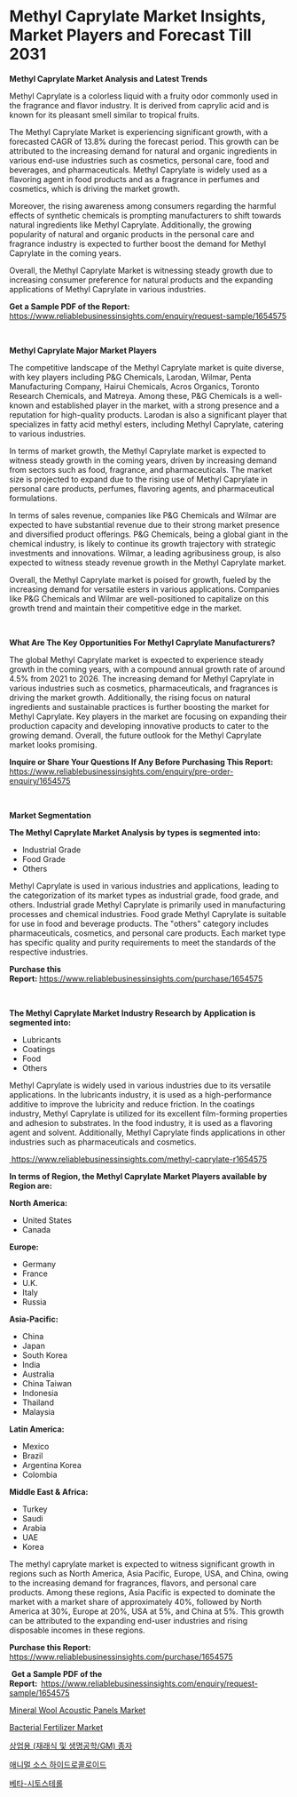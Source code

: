 <p><h1>Methyl Caprylate Market Insights, Market Players and Forecast Till 2031</h1></p><p><strong>Methyl Caprylate Market Analysis and Latest Trends</strong></p>
<p><p>Methyl Caprylate is a colorless liquid with a fruity odor commonly used in the fragrance and flavor industry. It is derived from caprylic acid and is known for its pleasant smell similar to tropical fruits.</p><p>The Methyl Caprylate Market is experiencing significant growth, with a forecasted CAGR of 13.8% during the forecast period. This growth can be attributed to the increasing demand for natural and organic ingredients in various end-use industries such as cosmetics, personal care, food and beverages, and pharmaceuticals. Methyl Caprylate is widely used as a flavoring agent in food products and as a fragrance in perfumes and cosmetics, which is driving the market growth.</p><p>Moreover, the rising awareness among consumers regarding the harmful effects of synthetic chemicals is prompting manufacturers to shift towards natural ingredients like Methyl Caprylate. Additionally, the growing popularity of natural and organic products in the personal care and fragrance industry is expected to further boost the demand for Methyl Caprylate in the coming years.</p><p>Overall, the Methyl Caprylate Market is witnessing steady growth due to increasing consumer preference for natural products and the expanding applications of Methyl Caprylate in various industries.</p></p>
<p><strong>Get a Sample PDF of the Report:&nbsp;</strong> <a href="https://www.reliablebusinessinsights.com/enquiry/request-sample/1654575">https://www.reliablebusinessinsights.com/enquiry/request-sample/1654575</a></p>
<p>&nbsp;</p>
<p><strong>Methyl Caprylate Major Market Players</strong></p>
<p><p>The competitive landscape of the Methyl Caprylate market is quite diverse, with key players including P&G Chemicals, Larodan, Wilmar, Penta Manufacturing Company, Hairui Chemicals, Acros Organics, Toronto Research Chemicals, and Matreya. Among these, P&G Chemicals is a well-known and established player in the market, with a strong presence and a reputation for high-quality products. Larodan is also a significant player that specializes in fatty acid methyl esters, including Methyl Caprylate, catering to various industries. </p><p>In terms of market growth, the Methyl Caprylate market is expected to witness steady growth in the coming years, driven by increasing demand from sectors such as food, fragrance, and pharmaceuticals. The market size is projected to expand due to the rising use of Methyl Caprylate in personal care products, perfumes, flavoring agents, and pharmaceutical formulations.</p><p>In terms of sales revenue, companies like P&G Chemicals and Wilmar are expected to have substantial revenue due to their strong market presence and diversified product offerings. P&G Chemicals, being a global giant in the chemical industry, is likely to continue its growth trajectory with strategic investments and innovations. Wilmar, a leading agribusiness group, is also expected to witness steady revenue growth in the Methyl Caprylate market.</p><p>Overall, the Methyl Caprylate market is poised for growth, fueled by the increasing demand for versatile esters in various applications. Companies like P&G Chemicals and Wilmar are well-positioned to capitalize on this growth trend and maintain their competitive edge in the market.</p></p>
<p>&nbsp;</p>
<p><strong>What Are The Key Opportunities For Methyl Caprylate Manufacturers?</strong></p>
<p><p>The global Methyl Caprylate market is expected to experience steady growth in the coming years, with a compound annual growth rate of around 4.5% from 2021 to 2026. The increasing demand for Methyl Caprylate in various industries such as cosmetics, pharmaceuticals, and fragrances is driving the market growth. Additionally, the rising focus on natural ingredients and sustainable practices is further boosting the market for Methyl Caprylate. Key players in the market are focusing on expanding their production capacity and developing innovative products to cater to the growing demand. Overall, the future outlook for the Methyl Caprylate market looks promising.</p></p>
<p><strong>Inquire or Share Your Questions If Any Before Purchasing This Report:</strong> <a href="https://www.reliablebusinessinsights.com/enquiry/pre-order-enquiry/1654575">https://www.reliablebusinessinsights.com/enquiry/pre-order-enquiry/1654575</a></p>
<p>&nbsp;</p>
<p><strong>Market Segmentation</strong></p>
<p><strong>The Methyl Caprylate Market Analysis by types is segmented into:</strong></p>
<p><ul><li>Industrial Grade</li><li>Food Grade</li><li>Others</li></ul></p>
<p><p>Methyl Caprylate is used in various industries and applications, leading to the categorization of its market types as industrial grade, food grade, and others. Industrial grade Methyl Caprylate is primarily used in manufacturing processes and chemical industries. Food grade Methyl Caprylate is suitable for use in food and beverage products. The "others" category includes pharmaceuticals, cosmetics, and personal care products. Each market type has specific quality and purity requirements to meet the standards of the respective industries.</p></p>
<p><strong>Purchase this Report:&nbsp;</strong><a href="https://www.reliablebusinessinsights.com/purchase/1654575">https://www.reliablebusinessinsights.com/purchase/1654575</a></p>
<p>&nbsp;</p>
<p><strong>The Methyl Caprylate Market Industry Research by Application is segmented into:</strong></p>
<p><ul><li>Lubricants</li><li>Coatings</li><li>Food</li><li>Others</li></ul></p>
<p><p>Methyl Caprylate is widely used in various industries due to its versatile applications. In the lubricants industry, it is used as a high-performance additive to improve the lubricity and reduce friction. In the coatings industry, Methyl Caprylate is utilized for its excellent film-forming properties and adhesion to substrates. In the food industry, it is used as a flavoring agent and solvent. Additionally, Methyl Caprylate finds applications in other industries such as pharmaceuticals and cosmetics.</p></p>
<p><a href="https://www.reliablebusinessinsights.com/methyl-caprylate-r1654575">&nbsp;https://www.reliablebusinessinsights.com/methyl-caprylate-r1654575</a></p>
<p><strong>In terms of Region, the Methyl Caprylate Market Players available by Region are:</strong></p>
<p>
    <p> <strong> North America: </strong>
        <ul>
            <li>United States</li>
            <li>Canada</li>
        </ul>
        </p> 
    <p> <strong> Europe: </strong>
        <ul>
            <li>Germany</li>
            <li>France</li>
            <li>U.K.</li>
            <li>Italy</li>
            <li>Russia</li>
        </ul>
        </p> 
    <p> <strong> Asia-Pacific: </strong>
        <ul>
            <li>China</li>
            <li>Japan</li>
            <li>South Korea</li>
            <li>India</li>
            <li>Australia</li>
            <li>China Taiwan</li>
            <li>Indonesia</li>
            <li>Thailand</li>
            <li>Malaysia</li>
        </ul>
        </p> 
    <p> <strong> Latin America: </strong>
        <ul>
            <li>Mexico</li>
            <li>Brazil</li>
            <li>Argentina Korea</li>
            <li>Colombia</li>
        </ul>
        </p> 
    <p> <strong> Middle East & Africa: </strong>
        <ul>
            <li>Turkey</li>
            <li>Saudi</li>
            <li>Arabia</li>
            <li>UAE</li>
            <li>Korea</li>
        </ul>
    </p>
    </p>
<p><p>The methyl caprylate market is expected to witness significant growth in regions such as North America, Asia Pacific, Europe, USA, and China, owing to the increasing demand for fragrances, flavors, and personal care products. Among these regions, Asia Pacific is expected to dominate the market with a market share of approximately 40%, followed by North America at 30%, Europe at 20%, USA at 5%, and China at 5%. This growth can be attributed to the expanding end-user industries and rising disposable incomes in these regions.</p></p>
<p><strong>Purchase this Report: </strong><a href="https://www.reliablebusinessinsights.com/purchase/1654575">https://www.reliablebusinessinsights.com/purchase/1654575</a></p>
<p>&nbsp;<strong>Get a Sample PDF of the Report:&nbsp;&nbsp;</strong><a href="https://www.reliablebusinessinsights.com/enquiry/request-sample/1654575">https://www.reliablebusinessinsights.com/enquiry/request-sample/1654575</a></p>
<p><strong></strong></p>
<p><p><a href="https://github.com/dmmanir420/Market-Research-Report-List-1/blob/main/mineral-wool-acoustic-panels-market.md">Mineral Wool Acoustic Panels Market</a></p><p><a href="https://github.com/pennyaldbrittonh658/Market-Research-Report-List-1/blob/main/bacterial-fertilizer-market.md">Bacterial Fertilizer Market</a></p><p><a href="https://github.com/Jackieshlerin98056/Market-Research-Report-List-1/blob/main/4567708140738.md">상업용 (재래식 및 생명공학/GM) 종자</a></p><p><a href="https://medium.com/@munchkin678568/%EC%84%B8%EA%B3%84%EC%A0%81-%EB%8F%99%EB%AC%BC-%EC%9B%90%EB%A3%8C-%EC%88%98%EC%A7%80-%EC%88%98%EC%86%8C%EC%BD%9C%EB%A1%9C%EC%9D%B4%EB%93%9C-%EC%8B%9C%EC%9E%A5-%EA%B7%9C%EB%AA%A8%EB%8A%94-%EC%82%B0%EC%97%85-%EC%98%88%EC%B8%A1%EC%97%90-%EB%94%B0%EB%A5%B4%EB%A9%B4-2024%EB%85%84%EB%B6%80%ED%84%B0-2031%EB%85%84%EA%B9%8C%EC%A7%80-%EC%95%BD-%EC%9D%98-cagr%EB%A5%BC-%EA%B2%BD%ED%97%98%ED%95%A0-%EA%B2%83%EC%9C%BC%EB%A1%9C-%EC%98%88%EC%83%81%EB%90%A9%EB%8B%88%EB%8B%A4-5e0c1da66db9">애니멀 소스 하이드로콜로이드</a></p><p><a href="https://medium.com/@munchkin678568/2024%EB%85%84%EB%B6%80%ED%84%B0-2031%EB%85%84%EA%B9%8C%EC%A7%80-%EC%9D%98-%EC%97%B0%ED%8F%89%EA%B7%A0-%EC%84%B1%EC%9E%A5%EB%A5%A0%EB%A1%9C-%ED%99%95%EC%9E%A5%EB%90%98%EB%8A%94-%EB%B2%A0%ED%83%80-%EC%8B%9C%ED%86%A0%EC%8A%A4%ED%85%8C%EB%A1%A4-%EC%8B%9C%EC%9E%A5-%EA%B7%9C%EB%AA%A8%EC%97%90-%EB%8C%80%ED%95%9C-%ED%86%B5%EC%B0%B0%EB%A0%A5-21da9a2c9b08">베타-시토스테롤</a></p></p>
